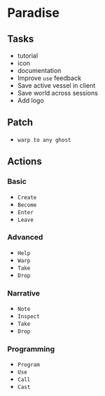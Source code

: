 # Paradise

## Tasks

- tutorial
- icon
- documentation
- Improve `use` feedback
- Save active vessel in client
- Save world across sessions
- Add logo

## Patch

- `warp to any ghost`

## Actions

### Basic
- `Create`
- `Become`
- `Enter`
- `Leave`

### Advanced
- `Help`
- `Warp`
- `Take`
- `Drop`

### Narrative
- `Note`
- `Inspect`
- `Take`
- `Drop`

### Programming
- `Program`
- `Use`
- `Call`
- `Cast`